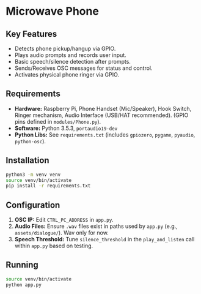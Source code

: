 # Microwave Phone


## Key Features

* Detects phone pickup/hangup via GPIO.
* Plays audio prompts and records user input.
* Basic speech/silence detection after prompts.
* Sends/Receives OSC messages for status and control.
* Activates physical phone ringer via GPIO.

## Requirements

* **Hardware:** Raspberry Pi, Phone Handset (Mic/Speaker), Hook Switch, Ringer mechanism, Audio Interface (USB/HAT recommended). (GPIO pins defined in `modules/Phone.py`).
* **Software:** Python 3.5.3, `portaudio19-dev`
* **Python Libs:** See `requirements.txt` (includes `gpiozero`, `pygame`, `pyaudio`, `python-osc`).

## Installation
```bash
python3 -m venv venv
source venv/bin/activate
pip install -r requirements.txt
```

## Configuration

1.  **OSC IP:** Edit `CTRL_PC_ADDRESS` in `app.py`.
3.  **Audio Files:** Ensure `.wav` files exist in paths used by `app.py` (e.g., `assets/dialogue/`). Wav only for now.
4.  **Speech Threshold:** Tune `silence_threshold` in the `play_and_listen` call within `app.py` based on testing.

## Running

```bash
source venv/bin/activate
python app.py
```
